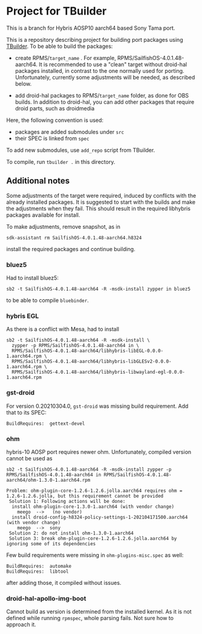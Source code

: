 # Project for TBuilder

This is a branch for Hybris AOSP10 aarch64 based Sony Tama port.

This is a repository describing project for building port packages using [TBuilder](https://github.com/rinigus/tbuilder).
To be able to build the packages:

- create RPMS/`target_name` . For example,
  RPMS/SailfishOS-4.0.1.48-aarch64. It is recommended to use a "clean"
  target without droid-hal packages installed, in contrast to the one
  normally used for porting. Unfortunately, currently some adjustments
  will be needed, as described below.

- add droid-hal packages to RPMS/`target_name` folder, as done for OBS
  builds. In addition to droid-hal, you can add other packages that
  require droid parts, such as droidmedia

Here, the following convention is used:

- packages are added submodules under `src`
- their SPEC is linked from `spec`

To add new submodules, use `add_repo` script from TBuilder.

To compile, run `tbuilder .` in this directory.


## Additional notes

Some adjustments of the target were required, induced by conflicts
with the already installed packages. It is suggested to start with the
builds and make the adjustments when they fail. This should result in
the required libhybris packages available for install.

To make adjustments, remove snapshot, as in

```
sdk-assistant rm SailfishOS-4.0.1.48-aarch64.h8324
```

install the required packages and continue building.


### bluez5

Had to install bluez5:

```
sb2 -t SailfishOS-4.0.1.48-aarch64 -R -msdk-install zypper in bluez5
```

to be able to compile `bluebinder`.

### hybris EGL

As there is a conflict with Mesa, had to install

```
sb2 -t SailfishOS-4.0.1.48-aarch64 -R -msdk-install \
  zypper -p RPMS/SailfishOS-4.0.1.48-aarch64 in \
  RPMS/SailfishOS-4.0.1.48-aarch64/libhybris-libEGL-0.0.0-1.aarch64.rpm \
  RPMS/SailfishOS-4.0.1.48-aarch64/libhybris-libGLESv2-0.0.0-1.aarch64.rpm \
  RPMS/SailfishOS-4.0.1.48-aarch64/libhybris-libwayland-egl-0.0.0-1.aarch64.rpm
```

### gst-droid

For version 0.20210304.0, `gst-droid` was missing build
requirement. Add that to its SPEC:
```
BuildRequires:  gettext-devel
```

### ohm

hybris-10 AOSP port requires newer ohm. Unfortunately, compiled
version cannot be used as

```
sb2 -t SailfishOS-4.0.1.48-aarch64 -R -msdk-install zypper -p RPMS/SailfishOS-4.0.1.48-aarch64 in RPMS/SailfishOS-4.0.1.48-aarch64/ohm-1.3.0-1.aarch64.rpm

Problem: ohm-plugin-core-1.2.6-1.2.6.jolla.aarch64 requires ohm = 1.2.6-1.2.6.jolla, but this requirement cannot be provided
 Solution 1: Following actions will be done:
  install ohm-plugin-core-1.3.0-1.aarch64 (with vendor change)
    meego  -->   (no vendor) 
  install droid-config-h8324-policy-settings-1-202104171500.aarch64 (with vendor change)
    meego  -->  sony
 Solution 2: do not install ohm-1.3.0-1.aarch64
 Solution 3: break ohm-plugin-core-1.2.6-1.2.6.jolla.aarch64 by ignoring some of its dependencies
```

Few build requirements were missing in `ohm-plugins-misc.spec` as well:
```
BuildRequires:  automake
BuildRequires:  libtool
```

after adding those, it compiled without issues.

### droid-hal-apollo-img-boot

Cannot build as version is determined from the installed kernel. As it
is not defined while running `rpmspec`, whole parsing fails. Not sure
how to approach it.

